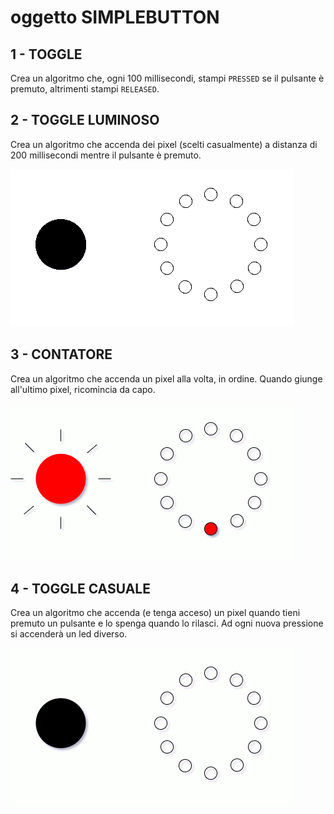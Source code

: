 # oggetto SIMPLEBUTTON

## 1 - TOGGLE

Crea un algoritmo che, ogni 100 millisecondi, stampi `PRESSED` se il pulsante è premuto, altrimenti stampi `RELEASED`.

## 2 - TOGGLE LUMINOSO

Crea un algoritmo che accenda dei pixel (scelti casualmente) a distanza di 200 millisecondi mentre il pulsante è premuto.

![](./toggle_luminoso.gif)

## 3 - CONTATORE

Crea un algoritmo che accenda un pixel alla volta, in ordine. Quando giunge all'ultimo pixel, ricomincia da capo.

![](./pixel_counter.gif)

## 4 - TOGGLE CASUALE

Crea un algoritmo che accenda (e tenga acceso) un pixel quando tieni premuto un pulsante e lo spenga quando lo rilasci. Ad ogni nuova pressione si accenderà un led diverso.

![](./toggle_random.gif)